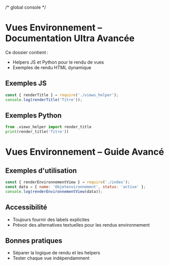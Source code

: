 /* global console */
# Vues Environnement – Documentation Ultra Avancée

Ce dossier contient :
- Helpers JS et Python pour le rendu de vues
- Exemples de rendu HTML dynamique

## Exemples JS
```js
const { renderTitle } = require('./views_helper');
console.log(renderTitle('Titre'));
```

## Exemples Python
```python
from .views_helper import render_title
print(render_title('Titre'))
```

# Vues Environnement – Guide Avancé

## Exemples d'utilisation

```js
const { renderEnvironnementView } = require('./index');
const data = { name: 'Objetenvironnement', status: 'active' };
console.log(renderEnvironnementView(data));
```

## Accessibilité
- Toujours fournir des labels explicites
- Prévoir des alternatives textuelles pour les rendus environnement

## Bonnes pratiques
- Séparer la logique de rendu et les helpers
- Tester chaque vue indépendamment
